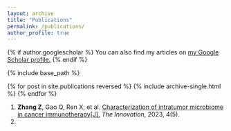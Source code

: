 ```yaml
---
layout: archive
title: "Publications"
permalink: /publications/
author_profile: true
---
```


{% if author.googlescholar %}
  You can also find my articles on <u><a href="{{author.googlescholar}}">my Google Scholar profile</a>.</u>
{% endif %}

{% include base_path %}

{% for post in site.publications reversed %}
  {% include archive-single.html %}
{% endfor %}

1. **Zhang Z**, Gao Q, Ren X, et al. <a href="https://www.cell.com/the-innovation/fulltext/S2666-6758(23)00110-8">Characterization of intratumor microbiome in cancer immunotherapy[J].</a> *The Innovation*, 2023, 4(5).
2. 
